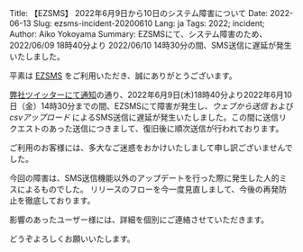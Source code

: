 Title: 【EZSMS】 2022年6月9日から10日のシステム障害について
Date: 2022-06-13 
Slug: ezsms-incident-20200610
Lang: ja
Tags: 2022; incident;
Author: Aiko Yokoyama
Summary: EZSMSにて、システム障害のため、2022/06/09 18時40分より 2022/06/10 14時30分の間、SMS送信に遅延が発生いたしました。

平素は [EZSMS](https://www.ezsms.biz/ja/) をご利用いただき、誠にありがとうございます。

[弊社ツイッターにて通知](https://twitter.com/xoxzocom/status/1535147894436933633)の通り、2022年6月9日(木)18時40分より2022年6月10日（金）14時30分までの間、EZSMSにて障害が発生し、_ウェブから送信_ および _csvアップロード_ によるSMS送信に遅延が発生いたしました。この間に送信リクエストのあった送信につきまして、復旧後に順次送信が行われております。

ご利用のお客様には、多大なご迷惑をおかけいたしまして申し訳ございませんでした。

今回の障害は、SMS送信機能以外のアップデートを行った際に発生した人的ミスによるものでした。
リリースのフローを今一度見直しまして、今後の再発防止を徹底しております。

影響のあったユーザー様には、詳細を個別にご連絡させていただきます。

どうぞよろしくお願いいたします。
